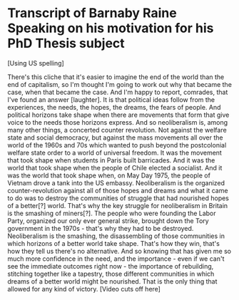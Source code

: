 # Transcript of Barnaby Raine Speaking on his motivation for his PhD Thesis subject

[Using US spelling]

There's this cliche that it's easier to imagine the end of the world than the end of capitalism, so I'm thought I'm going to work out why that became the case, when that became the case. And I'm happy to report, comrades, that I've found an answer [laughter]. It is that political ideas follow from the experiences, the needs, the hopes, the dreams, the fears of people. And political horizons take shape when there are movements that form that give voice to the needs those horizons express. And so neoliberalism is, among many other things, a concerted counter revolution. Not against the welfare state and social democracy, but against the mass movements all over the world of the 1960s and 70s which wanted to push beyond the postcolonial welfare state order to a world of universal freedom. It was the movement that took shape when students in Paris built barricades. And it was the world that took shape when the people of Chile elected a socialist. And it was the world that took shape when, on May Day 1975, the people of Vietnam drove a tank into the US embassy. Neoliberalism is the organized counter-revolution against all of those hopes and dreams and what it came to do was to destroy the communities of struggle that had nourished hopes of a better[?] world. That's why the key struggle for neoliberalism in Britain is the smashing of miners[?]. The people who were founding the Labor Party, organized our only ever general strike, brought down the Tory government in the 1970s - that's why they had to be destroyed. Neoliberalism is the smashing, the disassembling of those communities in which horizons of a better world take shape. That's how they win, that's how they tell us there's no alternative. And so knowing that has given me so much more confidence in the need, and the importance - even if we can't see the immediate outcomes right now - the importance of rebuilding, stitching together like a tapestry, those different communities in which dreams of a better world might be nourished. That is the only thing that allowed for any kind of victory. [Video cuts off here]
